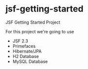 # jsf-getting-started
JSF Getting Started Project

For this project we're going to use 
- JSF 2.3
- Primefaces
- Hibernate/JPA
- H2 Database
- MySQL Database



